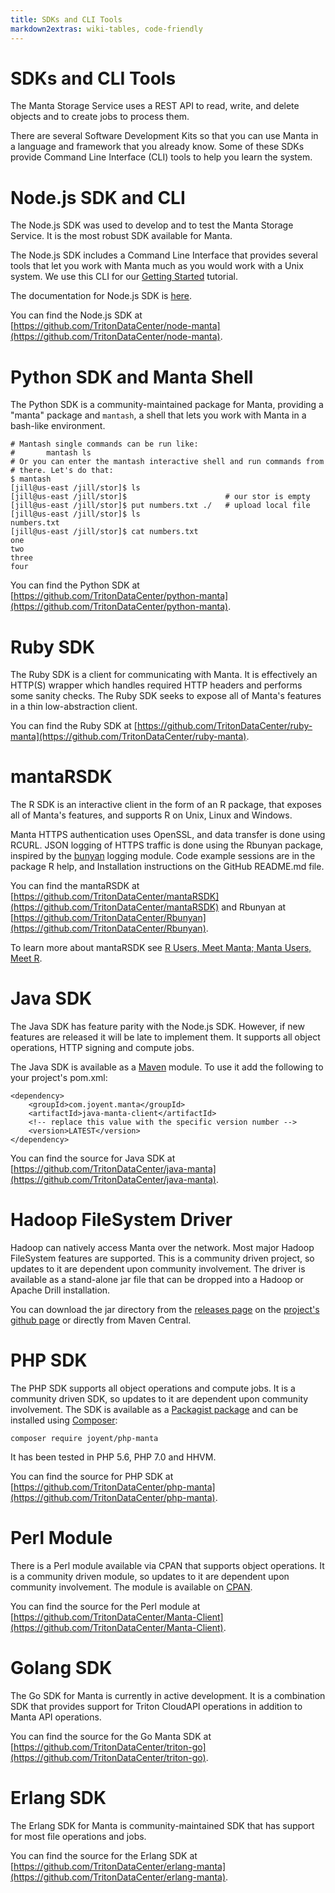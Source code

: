 ```yaml
---
title: SDKs and CLI Tools
markdown2extras: wiki-tables, code-friendly
---
```


# SDKs and CLI Tools

The Manta Storage Service uses a REST API to read, write, and delete objects
and to create jobs to process them.

There are several Software Development Kits so that you can use Manta in
a language and framework that you already know. Some of these SDKs provide
Command Line Interface (CLI) tools to help you learn the system.


# Node.js SDK and CLI

The Node.js SDK was used to develop and to test the Manta Storage Service.
It is the most robust SDK available for Manta.

The Node.js SDK includes a Command Line Interface that provides several
tools that let you work with Manta much as you would work with a Unix system.
We use this CLI for our [Getting Started](index.html) tutorial.

The documentation for Node.js SDK is [here](nodesdk.html).


You can find the Node.js SDK at [https://github.com/TritonDataCenter/node-manta](https://github.com/TritonDataCenter/node-manta).


# Python SDK and Manta Shell

The Python SDK is a community-maintained package for Manta, providing
a "manta" package and `mantash`, a shell that lets you work with Manta in
a bash-like environment.

    # Mantash single commands can be run like:
    #       mantash ls
    # Or you can enter the mantash interactive shell and run commands from
    # there. Let's do that:
    $ mantash
    [jill@us-east /jill/stor]$ ls
    [jill@us-east /jill/stor]$                      # our stor is empty
    [jill@us-east /jill/stor]$ put numbers.txt ./   # upload local file
    [jill@us-east /jill/stor]$ ls
    numbers.txt
    [jill@us-east /jill/stor]$ cat numbers.txt
    one
    two
    three
    four

You can find the Python SDK at [https://github.com/TritonDataCenter/python-manta](https://github.com/TritonDataCenter/python-manta).


# Ruby SDK

The Ruby SDK is a client for communicating with Manta.
It is effectively an HTTP(S) wrapper which handles required HTTP headers and performs some sanity checks.
The Ruby SDK seeks to expose all of Manta's features in a thin low-abstraction client.


You can find the Ruby SDK at [https://github.com/TritonDataCenter/ruby-manta](https://github.com/TritonDataCenter/ruby-manta).

# mantaRSDK

The R SDK is an interactive client in the form of an R package,
that exposes all of Manta's features, and supports R on Unix,
Linux and Windows.

Manta HTTPS authentication uses OpenSSL,
and data transfer is done using RCURL.
JSON logging of HTTPS traffic is done using the Rbunyan package,
inspired by the [bunyan](https://github.com/trentm/node-bunyan) logging module.
Code example sessions are in the package R help,
and Installation instructions on the GitHub README.md file.

You can find the mantaRSDK at
[https://github.com/TritonDataCenter/mantaRSDK](https://github.com/TritonDataCenter/mantaRSDK)
and Rbunyan at [https://github.com/TritonDataCenter/Rbunyan](https://github.com/TritonDataCenter/Rbunyan).

To learn more about mantaRSDK see
[R Users, Meet Manta; Manta Users, Meet R](http://www.tritondatacenter.com/blog/r-users-meet-joyent-manta-manta-users-meet-r).


# Java SDK

The Java SDK has feature parity with the Node.js SDK. However, if new features
are released it will be late to implement them. It supports all object operations,
HTTP signing and compute jobs.

The Java SDK is available as a [Maven](https://maven.apache.org/) module. To use
it add the following to your project's pom.xml:

	<dependency>
        <groupId>com.joyent.manta</groupId>
        <artifactId>java-manta-client</artifactId>
        <!-- replace this value with the specific version number -->
        <version>LATEST</version>
    </dependency>

You can find the source for Java SDK at [https://github.com/TritonDataCenter/java-manta](https://github.com/TritonDataCenter/java-manta).


# Hadoop FileSystem Driver

Hadoop can natively access Manta over the network. Most major Hadoop FileSystem
features are supported. This is a community driven project, so updates to it
are dependent upon community involvement. The driver is available as a
stand-alone jar file that can be dropped into a Hadoop or Apache Drill
installation.

You can download the jar directory from the [releases page](https://github.com/TritonDataCenter/hadoop-manta/releases)
on the [project's github page](https://github.com/TritonDataCenter/hadoop-manta)
or directly from Maven Central.


# PHP SDK

The PHP SDK supports all object operations and compute jobs. It is a community
driven SDK, so updates to it are dependent upon community involvement. The SDK
is available as a [Packagist package](https://packagist.org/packages/joyent/php-manta)
and can be installed using [Composer](https://getcomposer.org/):

    composer require joyent/php-manta

It has been tested in PHP 5.6, PHP 7.0 and HHVM.

You can find the source for PHP SDK at [https://github.com/TritonDataCenter/php-manta](https://github.com/TritonDataCenter/php-manta).


# Perl Module

There is a Perl module available via CPAN that supports object operations. It is
a community driven module, so updates to it are dependent upon community
involvement.
The module is available on [CPAN](http://search.cpan.org/~andrewh/Manta-Client/).

You can find the source for the Perl module at [https://github.com/TritonDataCenter/Manta-Client](https://github.com/TritonDataCenter/Manta-Client).


# Golang SDK

The Go SDK for Manta is currently in active development. It is a combination SDK
that provides support for Triton CloudAPI operations in addition to Manta API
operations.

You can find the source for the Go Manta SDK at [https://github.com/TritonDataCenter/triton-go](https://github.com/TritonDataCenter/triton-go).


# Erlang SDK

The Erlang SDK for Manta is community-maintained SDK that has support for most
file operations and jobs.

You can find the source for the Erlang SDK at [https://github.com/TritonDataCenter/erlang-manta](https://github.com/TritonDataCenter/erlang-manta).
